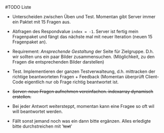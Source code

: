#TODO Liste
* Unterscheiden zwischen Üben und Test. Momentan gibt Server immer ein  Paktet mit 15 Fragen aus.
* Abfragen des Respondvalue `index = -1`. Server ist fertig mein Fragenpaket und fängt das nächste mal mit neuer Iteration (neuen 15 Fragenpaket an).
* Requirement: _Ansprechende Gestaltung_ der Seite für Zielgruppe. D.h. wir sollten uns ein paar Bilder zusammensuchen. (Möglichkeit, zu den Fragen die entsprechenden Bilder darstellen)
* Test. Implementieren der ganzen Testverwalteung, d.h. mittracken der richtige beantworteten Fragen + Feedback (Momentan überprüft Client-Code eigentlich nur ob Frage richtig beantwortet ist.
* ~~Server: neue Fragen aufnehmen vereinfachen. indexarray dynamisch erstellen.~~

* Bei jeder Antwort weitersteppt, momentan kann eine Fragee so oft wil will beantwortet werden.
* Fällt sonst jemand noch was ein dann bitte ergänzen. Alles erledigte bitte durchstreichen mit '~~text~~'
